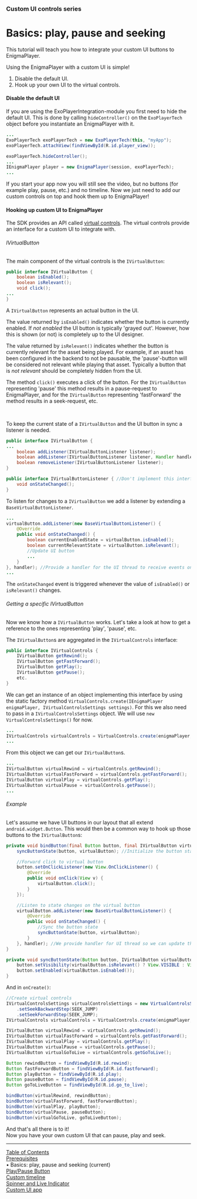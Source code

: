 <!--
SPDX-FileCopyrightText: 2024 Red Bee Media Ltd <https://www.redbeemedia.com/>

SPDX-License-Identifier: MIT
-->

### Custom UI controls series
# Basics: play, pause and seeking
This tutorial will teach you how to integrate your custom UI buttons to EnigmaPlayer.

Using the EnigmaPlayer with a custom UI is simple!
1. Disable the default UI.
1. Hook up your own UI to the virtual controls.

#### Disable the default UI
If you are using the ExoPlayerIntegration-module you first need to hide the default UI. This is done by calling `hideController()` on the `ExoPlayerTech` object before you instantiate an EnigmaPlayer with it.

```java
...
ExoPlayerTech exoPlayerTech = new ExoPlayerTech(this, "myApp");
exoPlayerTech.attachView(findViewById(R.id.player_view));

exoPlayerTech.hideController();
...
IEnigmaPlayer player = new EnigmaPlayer(session, exoPlayerTech);
...
```

If you start your app now you will still see the video, but no buttons (for example play, pause, etc.) and no timeline. Now we just need to add our custom controls on top and hook them up to EnigmaPlayer!

#### Hooking up custom UI to EnigmaPlayer

The SDK provides an API called [virtual controls](../advanced_topics/virtual_controls.md). The virtual controls provide an interface for a custom UI to integrate with.

###### IVirtualButton

The main component of the virtual controls is the `IVirtualButton`:
```java
public interface IVirtualButton {
    boolean isEnabled();
    boolean isRelevant();
    void click();
...
}
```
A `IVirtualButton` represents an actual button in the UI.

The value returned by `isEnabled()` indicates whether the button is currently enabled. If *not enabled* the UI button is typically 'grayed out'. However, how this is shown (or not) is completely up to the UI designer.

The value returned by `isRelevant()` indicates whether the button is currently relevant for the asset being played. For example, if an asset has been configured in the backend to not be pausable, the 'pause'-button will be considered not relevant while playing that asset. Typically a button that is *not relevant* should be completely hidden from the UI.

The method `click()` executes a click of the button. For the `IVirtualButton` representing 'pause' this method results in a pause-request to EnigmaPlayer, and for the `IVirtualButton` representing 'fastForward' the method results in a seek-request, etc.

<br/>

To keep the current state of a `IVirtualButton` and the UI button in sync a listener is needed.
```java
public interface IVirtualButton {
...
    boolean addListener(IVirtualButtonListener listener);
    boolean addListener(IVirtualButtonListener listener, Handler handler);
    boolean removeListener(IVirtualButtonListener listener);
}

public interface IVirtualButtonListener { //Don't implement this interface directly!
    void onStateChanged();
}
```

To listen for changes to a `IVirtualButton` we add a listener by extending a `BaseVirtualButtonListener`.
```java
...
virtualButton.addListener(new BaseVirtualButtonListener() {
    @Override
    public void onStateChanged() {
        boolean currentEnabledState = virtualButton.isEnabled();
        boolean currentRelevantState = virtualButton.isRelevant();
        //Update UI button
        ...
    }
}, handler); //Provide a handler for the UI thread to receive events on that thread.
...
```

The `onStateChanged` event is triggered whenever the value of `isEnabled()` or `isRelevant()` changes.

###### Getting a specific IVirtualButton

Now we know how a `IVirtualButton` works. Let's take a look at how to get a reference to the ones representing 'play', 'pause', etc.

The `IVirtualButton`s are aggregated in the `IVirtualControls` interface:
```java
public interface IVirtualControls {
    IVirtualButton getRewind();
    IVirtualButton getFastForward();
    IVirtualButton getPlay();
    IVirtualButton getPause();
    etc.
}
```

We can get an instance of an object implementing this interface by using the static factory method `VirtualControls.create(IEnigmaPlayer enigmaPlayer, IVirtualControlsSettings settings)`. For this we also need to pass in a `IVirtualControlsSettings` object. We will use `new VirtualControlsSettings()` for now.
```java
...
IVirtualControls virtualControls = VirtualControls.create(enigmaPlayer, new VirtualControlsSettings());
...
```
From this object we can get our `IVirtualButton`s.
```java
...
IVirtualButton virtualRewind = virtualControls.getRewind();
IVirtualButton virtualFastForward = virtualControls.getFastForward();
IVirtualButton virtualPlay = virtualControls.getPlay();
IVirtualButton virtualPause = virtualControls.getPause();
...
```

###### Example

Let's assume we have UI buttons in our layout that all extend `android.widget.Button`. This would then be a common way to hook up those buttons to the `IVirtualButton`s:
```java
private void bindButton(final Button button, final IVirtualButton virtualButton) {
    syncButtonState(button, virtualButton); //Initialize the button state

    //Forward click to virtual button
    button.setOnClickListener(new View.OnClickListener() {
        @Override
        public void onClick(View v) {
            virtualButton.click();
        }
    });

    //Listen to state changes on the virtual button
    virtualButton.addListener(new BaseVirtualButtonListener() {
        @Override
        public void onStateChanged() {
            //Sync the button state
            syncButtonState(button, virtualButton);
        }
    }, handler); //We provide handler for UI thread so we can update the Button-view
}

private void syncButtonState(Button button, IVirtualButton virtualButton) {
    button.setVisibility(virtualButton.isRelevant() ? View.VISIBLE : View.GONE);
    button.setEnabled(virtualButton.isEnabled());
}
```

And in `onCreate()`:
```java
//Create virtual controls
IVirtualControlsSettings virtualControlsSettings = new VirtualControlsSettings()
    .setSeekBackwardStep(SEEK_JUMP)
    .setSeekForwardStep(SEEK_JUMP);
IVirtualControls virtualControls = VirtualControls.create(enigmaPlayer, virtualControlsSettings);

IVirtualButton virtualRewind = virtualControls.getRewind();
IVirtualButton virtualFastForward = virtualControls.getFastForward();
IVirtualButton virtualPlay = virtualControls.getPlay();
IVirtualButton virtualPause = virtualControls.getPause();
IVirtualButton virtualGoToLive = virtualControls.getGoToLive();

Button rewindButton = findViewById(R.id.rewind);
Button fastForwardButton = findViewById(R.id.fastforward);
Button playButton = findViewById(R.id.play);
Button pauseButton = findViewById(R.id.pause);
Button goToLiveButton = findViewById(R.id.go_to_live);

bindButton(virtualRewind, rewindButton);
bindButton(virtualFastForward, fastForwardButton);
bindButton(virtualPlay, playButton);
bindButton(virtualPause, pauseButton);
bindButton(virtualGoToLive, goToLiveButton);
```

And that's all there is to it! <br />
Now you have your own custom UI that can pause, play and seek.


___
[Table of Contents](../index.md)<br/>
[Prerequisites](prerequisites.md)<br/>
&bull; Basics: play, pause and seeking (current)<br/>
[Play/Pause Button](play_pause_button.md)<br/>
[Custom timeline](timeline.md)<br/>
[Spinner and Live Indicator](spinner_and_live.md)<br/>
[Custom UI app](custom_ui_app.md)<br/>
